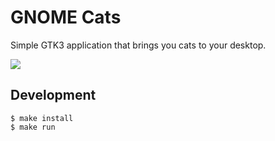 # GNOME Cats

Simple GTK3 application that brings you cats to your desktop.

![](screenshot.png)

## Development

    $ make install
    $ make run
